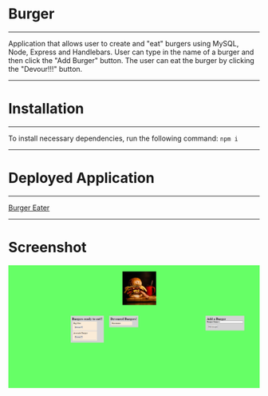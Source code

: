 # Burger
***
Application that allows user to create and "eat" burgers using MySQL, Node, Express and Handlebars. User can type in the name of a burger and then click the "Add Burger" button. The user can eat the burger by clicking the "Devour!!!" button.
***
# Installation
***
To install necessary dependencies, run the following command:
` npm i `
***
# Deployed Application
***
<a href="#">Burger Eater</a>
***
# Screenshot
<img src="/public/assets/img/Capture.png">

